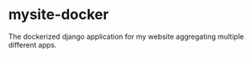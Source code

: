 # mysite-docker
The dockerized django application for my website aggregating multiple different apps.
